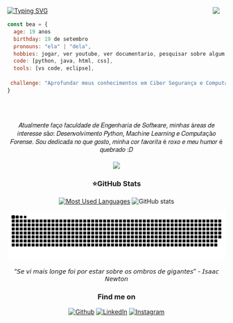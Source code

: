 <img align="right" alt="" height="250" src="https://imgur.com/4BonlZy.png" >
 
 [![Typing SVG](https://readme-typing-svg.demolab.com?font=Fira+Code&weight=600&size=25&pause=1000&color=BB00B4&random=false&width=435&height=40&lines=Ol%C3%A1%2C+sou+a+Beatriz+Barreto!+%F0%9F%91%BE%F0%9F%93%9A%F0%9F%92%99)](https://git.io/typing-svg) <img align="right" src="https://github.com/blackcater/blackcater/raw/main/images/banner.gif" width="30">
  
```javascript
const bea = {
  age: 19 anos
  birthday: 19 de setembro
  pronouns: "ela" | "dela",
  hobbies: jogar, ver youtube, ver documentario, pesquisar sobre algum interesse aleatorio...
  code: [python, java, html, css],
  tools: [vs code, eclipse],
  
 challenge: "Aprofundar meus conhecimentos em Ciber Segurança e Computação Forense."
}
```
<br><br>
<div align="center">
𝐴𝑡𝑢𝑎𝑙𝑚𝑒𝑛𝑡𝑒 𝑓𝑎ç𝑜 𝑓𝑎𝑐𝑢𝑙𝑑𝑎𝑑𝑒 𝑑𝑒 𝐸𝑛𝑔𝑒𝑛ℎ𝑎𝑟𝑖𝑎 𝑑𝑒 𝑆𝑜𝑓𝑡𝑤𝑎𝑟𝑒, 𝑚𝑖𝑛ℎ𝑎𝑠 á𝑟𝑒𝑎𝑠 𝑑𝑒 𝑖𝑛𝑡𝑒𝑟𝑒𝑠𝑠𝑒 𝑠ã𝑜: 𝐷𝑒𝑠𝑒𝑛𝑣𝑜𝑙𝑣𝑖𝑚𝑒𝑛𝑡𝑜 𝑃𝑦𝑡ℎ𝑜𝑛, 𝑀𝑎𝑐ℎ𝑖𝑛𝑒 𝐿𝑒𝑎𝑟𝑛𝑖𝑛𝑔 𝑒 𝐶𝑜𝑚𝑝𝑢𝑡𝑎çã𝑜 𝐹𝑜𝑟𝑒𝑛𝑠𝑒. 𝑆𝑜𝑢 𝑑𝑒𝑑𝑖𝑐𝑎𝑑𝑎 𝑛𝑜 𝑞𝑢𝑒 𝑔𝑜𝑠𝑡𝑜, 𝑚𝑖𝑛ℎ𝑎 𝑐𝑜𝑟 𝑓𝑎𝑣𝑜𝑟𝑖𝑡𝑎 é 𝑟𝑜𝑥𝑜 𝑒 𝑚𝑒𝑢 ℎ𝑢𝑚𝑜𝑟 é 𝑞𝑢𝑒𝑏𝑟𝑎𝑑𝑜 :𝐷
<br><br>
<img align="center" width="300" src="https://media.tenor.com/QT7Mjcj36akAAAAd/usopp-coffe-usopp.gif">


### ⭐GitHub Stats
[![Most Used Languages](https://github-readme-stats-git-masterrstaa-rickstaa.vercel.app/api/top-langs/?username=whosbea&line_height=10&card_width=290&layout=compact&hide_title=false&count_private=true&langs_count=4&show_icons=true&title_color=FF00F6&hide=html,css&bg_color=000&text_color=8B8B8B&border_radius=3&border_color=561760&count_private=true)](https://github.com/mari4souza/github-readme-stats)
![GitHub stats](https://github-readme-stats-git-masterrstaa-rickstaa.vercel.app/api?username=whosbea&hide_title=true&show_icons=true&include_all_commits=false&count_private=true&line_height=25&hide=issues&bg_color=000&title_color=FF00F6&text_color=FFF&border_radius=3&border_color=36123c&icon_color=FF00F6&theme=jolly)
<br>

<picture>
  <source media="(prefers-color-scheme: dark)" srcset="https://raw.githubusercontent.com/mari4souza/mari4souza/output/github-contribution-grid-snake-dark.svg">
  <source media="(prefers-color-scheme: light)" srcset="https://raw.githubusercontent.com/mari4souza/mari4souza/output/github-contribution-grid-snake.svg">
  <img alt="github contribution grid snake animation" src="https://raw.githubusercontent.com/mari4souza/mari4souza/output/github-contribution-grid-snake.svg">
</picture>
<br><br>

 <div align="center">
    “𝘚𝘦 𝘷𝘪 𝘮𝘢𝘪𝘴 𝘭𝘰𝘯𝘨𝘦 𝘧𝘰𝘪 𝘱𝘰𝘳 𝘦𝘴𝘵𝘢𝘳 𝘴𝘰𝘣𝘳𝘦 𝘰𝘴 𝘰𝘮𝘣𝘳𝘰𝘴 𝘥𝘦 𝘨𝘪𝘨𝘢𝘯𝘵𝘦𝘴” - 𝘐𝘴𝘢𝘢𝘤 𝘕𝘦𝘸𝘵𝘰𝘯 
    </div>
<h3 align="center">Find me on</h3>
<p align="center"><a 
href="https://github.com/whosbea" target="_blank"><img alt="Github" 
src="https://img.shields.io/badge/GitHub-%2312100E.svg?&style=for-the-badge&logo=Github&logoColor=white" /></a> <a 
href="https://www.linkedin.com/in/beatriz-barreto-8b0076261/" target="_blank"><img alt="LinkedIn" 
src="https://img.shields.io/badge/linkedin-%2312100E.svg?&style=for-the-badge&logo=linkedin&logoColor=blue" /></a> <a 
href="https://www.instagram.com/whosbea3/" target="_blank"><img alt="Instagram" 
src="https://img.shields.io/badge/Instagram-%2312100E?logo=instagram&.svg?&style=for-the-badge&logoColor=white" /></a><br>
</p>



